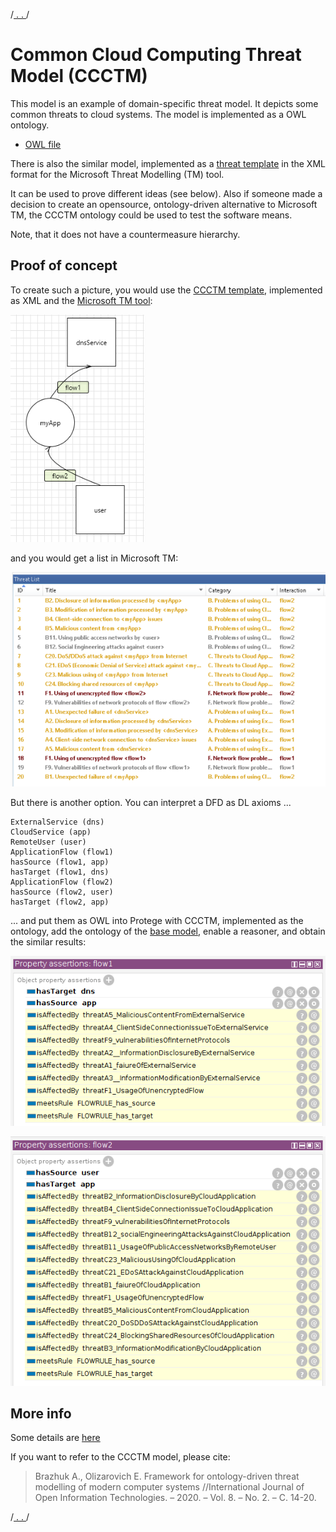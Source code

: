 /[ . . ](../README.md)/

# Common Cloud Computing Threat Model (CCCTM)

This model is an example of domain-specific threat model. 
It depicts some common threats to cloud systems.
The model is implemented as a OWL ontology.

* [OWL file](../OdTMCCCTM.owl)

There is also the similar model, 
implemented as a [threat template](https://github.com/nets4geeks/CCCTM_template) 
in the XML format for the Microsoft Threat Modelling (TM) tool.

It can be used to prove different ideas (see below). 
Also if someone made a decision to create an opensource, ontology-driven alternative to Microsoft TM,
the CCCTM ontology could be used to test the software means.

Note, that it does not have a countermeasure hierarchy.


## Proof of concept

To create such a picture, you would use the [CCCTM template](https://github.com/nets4geeks/CCCTM_template), 
implemented as XML and the [Microsoft TM tool](https://aka.ms/threatmodelingtool):

![ccctm_example](ccctm_example.png)

and you would get a list in Microsoft TM:

![ccctm_example](ccctm_mtm.png)

But there is another option. You can interpret a DFD as DL axioms ...

```
ExternalService (dns)
CloudService (app)
RemoteUser (user)
ApplicationFlow (flow1)
hasSource (flow1, app)
hasTarget (flow1, dns)
ApplicationFlow (flow2)
hasSource (flow2, user)
hasTarget (flow2, app)
```

... and put them as OWL into Protege with CCCTM, implemented as the ontology, 
add the ontology of the [base model](../OdTMBaseThreatModel.owl), enable a reasoner, and obtain the similar results:

![ccctm_protege](ccctm_protege.png)

![ccctm_protege1](ccctm_protege1.png)

## More info

Some details are [here](https://www.researchgate.net/publication/338999512_Framework_for_ontology-driven_threat_modelling_of_modern_computer_systems)

If you want to refer to the CCCTM model, please cite:
>Brazhuk A., Olizarovich E. Framework for ontology-driven threat modelling of modern computer systems //International Journal of Open Information Technologies. – 2020. – Vol. 8. – No. 2. – С. 14-20.


/[ . . ](../README.md)/

